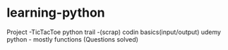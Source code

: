 # learning-python
Project -TicTacToe 
python trail -(scrap) codin basics(input/output)
udemy python - mostly functions (Questions solved)
